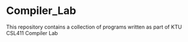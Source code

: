 # Compiler_Lab
This repository contains a collection of programs written as part of KTU CSL411 Compiler Lab
